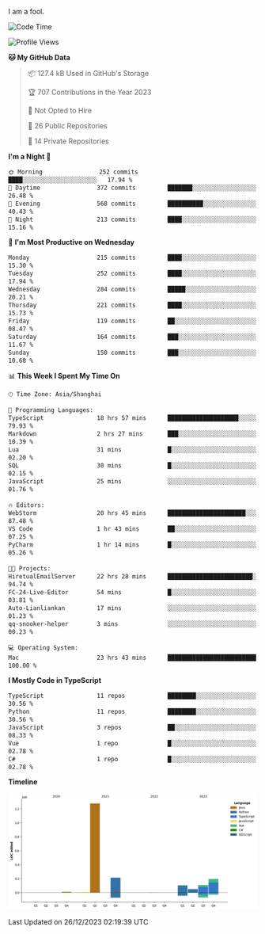 I am a fool.

<!--START_SECTION:waka-->
![Code Time](http://img.shields.io/badge/Code%20Time-1%2C008%20hrs%2024%20mins-blue)

![Profile Views](http://img.shields.io/badge/Profile%20Views-1-blue)

**🐱 My GitHub Data** 

> 📦 127.4 kB Used in GitHub's Storage 
 > 
> 🏆 707 Contributions in the Year 2023
 > 
> 🚫 Not Opted to Hire
 > 
> 📜 26 Public Repositories 
 > 
> 🔑 14 Private Repositories 
 > 
**I'm a Night 🦉** 

```text
🌞 Morning                252 commits         ████░░░░░░░░░░░░░░░░░░░░░   17.94 % 
🌆 Daytime                372 commits         ███████░░░░░░░░░░░░░░░░░░   26.48 % 
🌃 Evening                568 commits         ██████████░░░░░░░░░░░░░░░   40.43 % 
🌙 Night                  213 commits         ████░░░░░░░░░░░░░░░░░░░░░   15.16 % 
```
📅 **I'm Most Productive on Wednesday** 

```text
Monday                   215 commits         ████░░░░░░░░░░░░░░░░░░░░░   15.30 % 
Tuesday                  252 commits         ████░░░░░░░░░░░░░░░░░░░░░   17.94 % 
Wednesday                284 commits         █████░░░░░░░░░░░░░░░░░░░░   20.21 % 
Thursday                 221 commits         ████░░░░░░░░░░░░░░░░░░░░░   15.73 % 
Friday                   119 commits         ██░░░░░░░░░░░░░░░░░░░░░░░   08.47 % 
Saturday                 164 commits         ███░░░░░░░░░░░░░░░░░░░░░░   11.67 % 
Sunday                   150 commits         ███░░░░░░░░░░░░░░░░░░░░░░   10.68 % 
```


📊 **This Week I Spent My Time On** 

```text
🕑︎ Time Zone: Asia/Shanghai

💬 Programming Languages: 
TypeScript               18 hrs 57 mins      ████████████████████░░░░░   79.93 % 
Markdown                 2 hrs 27 mins       ███░░░░░░░░░░░░░░░░░░░░░░   10.39 % 
Lua                      31 mins             █░░░░░░░░░░░░░░░░░░░░░░░░   02.20 % 
SQL                      30 mins             █░░░░░░░░░░░░░░░░░░░░░░░░   02.15 % 
JavaScript               25 mins             ░░░░░░░░░░░░░░░░░░░░░░░░░   01.76 % 

🔥 Editors: 
WebStorm                 20 hrs 45 mins      ██████████████████████░░░   87.48 % 
VS Code                  1 hr 43 mins        ██░░░░░░░░░░░░░░░░░░░░░░░   07.25 % 
PyCharm                  1 hr 14 mins        █░░░░░░░░░░░░░░░░░░░░░░░░   05.26 % 

🐱‍💻 Projects: 
HiretualEmailServer      22 hrs 28 mins      ████████████████████████░   94.74 % 
FC-24-Live-Editor        54 mins             █░░░░░░░░░░░░░░░░░░░░░░░░   03.81 % 
Auto-Lianliankan         17 mins             ░░░░░░░░░░░░░░░░░░░░░░░░░   01.23 % 
qq-snooker-helper        3 mins              ░░░░░░░░░░░░░░░░░░░░░░░░░   00.23 % 

💻 Operating System: 
Mac                      23 hrs 43 mins      █████████████████████████   100.00 % 
```

**I Mostly Code in TypeScript** 

```text
TypeScript               11 repos            ████████░░░░░░░░░░░░░░░░░   30.56 % 
Python                   11 repos            ████████░░░░░░░░░░░░░░░░░   30.56 % 
JavaScript               3 repos             ██░░░░░░░░░░░░░░░░░░░░░░░   08.33 % 
Vue                      1 repo              █░░░░░░░░░░░░░░░░░░░░░░░░   02.78 % 
C#                       1 repo              █░░░░░░░░░░░░░░░░░░░░░░░░   02.78 % 
```



**Timeline**

![Lines of Code chart](https://raw.githubusercontent.com/VeejaLiu/VeejaLiu/master/assets/bar_graph.png)


 Last Updated on 26/12/2023 02:19:39 UTC
<!--END_SECTION:waka-->
